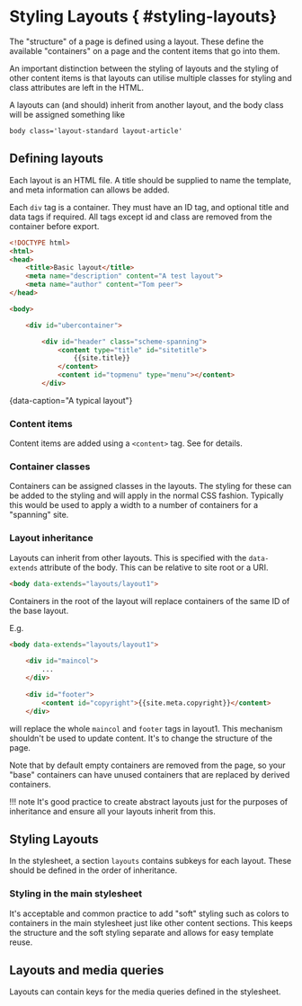 # Styling Layouts { #styling-layouts}

The "structure" of a page is defined using a layout. These define the available "containers" on a page and the content items that go into them.

An important distinction between the styling of layouts and the styling of other content items is that layouts can utilise multiple classes for styling and class attributes are left in the HTML.

A layouts can (and should) inherit from another layout, and the body class will be assigned something like

    body class='layout-standard layout-article'

## Defining layouts

Each layout is an HTML file. A title should be supplied to name the template, and meta information can allows be added.

Each `div` tag is a container. They must have an ID tag, and optional title and data tags if required. All tags except id and class are removed from the container before export.

```html
<!DOCTYPE html>
<html>
<head>
    <title>Basic layout</title>
    <meta name="description" content="A test layout">
    <meta name="author" content="Tom peer">
</head>

<body>

    <div id="ubercontainer">

        <div id="header" class="scheme-spanning">
            <content type="title" id="sitetitle">
                {{site.title}}  
            </content>
            <content id="topmenu" type="menu"></content>
        </div>
```
{data-caption="A typical layout"}

### Content items

Content items are added using a `<content>` tag. See [](content.md) for details.

### Container classes

Containers can be assigned classes in the layouts. The styling for these can be added to the styling and will apply in the normal CSS fashion. Typically this would be used to apply a width to a number of containers for a "spanning" site.

### Layout inheritance

Layouts can inherit from other layouts. This is specified with the `data-extends` attribute of the body. This can be relative to site root or a URI.

```html
<body data-extends="layouts/layout1">
```

Containers in the root of the layout will replace containers of the same ID of the base layout.

E.g.

```html
<body data-extends="layouts/layout1">
        
    <div id="maincol">
        ...
    </div>
        
    <div id="footer">
        <content id="copyright">{{site.meta.copyright}}</content>
    </div>
```

will replace the whole `maincol` and `footer` tags in layout1. This mechanism shouldn't be used to update content. It's to change the structure of the page.

Note that by default empty containers are removed from the page, so your "base" containers can have unused containers that are replaced by derived containers.

!!! note
    It's good practice to create abstract layouts just for the purposes of inheritance and ensure all your layouts inherit from this.

## Styling Layouts

In the stylesheet, a section `layouts` contains subkeys for each layout. These should be defined in the order of inheritance.

<!--

Note we hope to make some of the styling a little easier by getting information from the layout pages.

-->

### Styling in the main stylesheet

It's acceptable and common practice to add "soft" styling such as colors to containers in the main stylesheet just like other content sections. This keeps the structure and the soft styling separate and allows for easy template reuse.

## Layouts and media queries

Layouts can contain keys for the media queries defined in the stylesheet.


